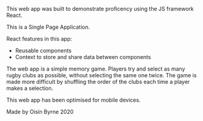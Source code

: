 This web app was built to demonstrate proficency using the JS framework React.

This is a Single Page Application.

React features in this app:

- Reusable components
- Context to store and share data between components

The web app is a simple memory game. Players try and select as many rugby clubs as possible, without selecting the same one twice. The game is made more difficult by shuffling the order of the clubs each time a player makes a selection.

This web app has been optimised for mobile devices.

Made by Oisín Byrne 2020